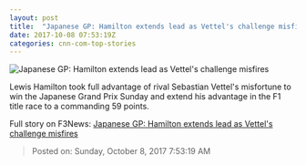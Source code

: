 ```yaml
---
layout: post
title:  "Japanese GP: Hamilton extends lead as Vettel's challenge misfires"
date: 2017-10-08 07:53:19Z
categories: cnn-com-top-stories
---
```


![Japanese GP: Hamilton extends lead as Vettel's challenge misfires](http://i2.cdn.cnn.com/cnnnext/dam/assets/171008031316-hamiltons-fourth-super-tease.jpg)

Lewis Hamilton took full advantage of rival Sebastian Vettel's misfortune to win the Japanese Grand Prix Sunday and extend his advantage in the F1 title race to a commanding 59 points.


Full story on F3News: [Japanese GP: Hamilton extends lead as Vettel's challenge misfires](http://www.f3nws.com/n/qpJnuH)

> Posted on: Sunday, October 8, 2017 7:53:19 AM
